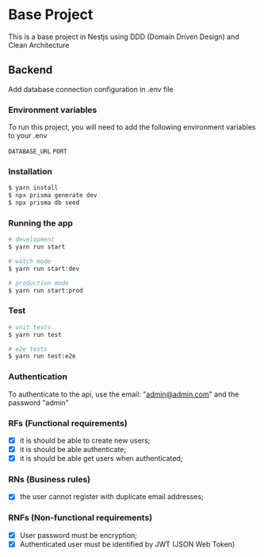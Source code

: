 # Base Project

This is a base project in Nestjs using DDD (Domain Driven Design) and Clean Architecture

## Backend

Add database connection configuration in .env file

### Environment variables

To run this project, you will need to add the following environment variables to your .env

`DATABASE_URL`
`PORT`

### Installation

```bash
$ yarn install
$ npx prisma generate dev
$ npx prisma db seed
```

### Running the app

```bash
# development
$ yarn run start

# watch mode
$ yarn run start:dev

# production mode
$ yarn run start:prod
```

### Test

```bash
# unit tests
$ yarn run test

# e2e tests
$ yarn run test:e2e
```

### Authentication

To authenticate to the api, use the email: "admin@admin.com" and the password "admin"

### RFs (Functional requirements)

-   [x] it is should be able to create new users;
-   [x] it is should be able authenticate;
-   [x] it is should be able get users when authenticated;

### RNs (Business rules)

-   [x] the user cannot register with duplicate email addresses;

### RNFs (Non-functional requirements)

-   [x] User password must be encryption;
-   [x] Authenticated user must be identified by JWT (JSON Web Token)
